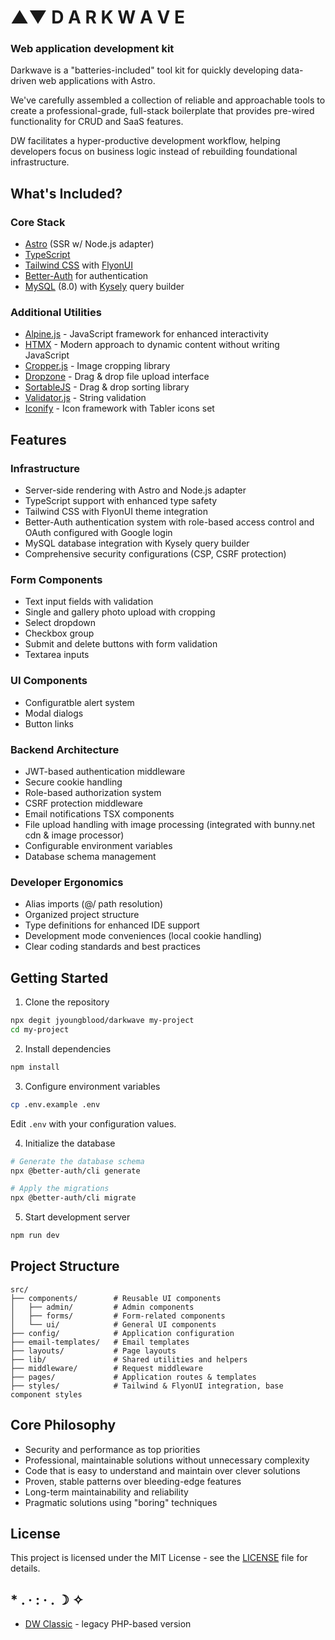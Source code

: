 # ▲▼ D A R K W A V E

### Web application development kit

Darkwave is a "batteries-included" tool kit for quickly developing data-driven web applications with Astro. 

We've carefully assembled a collection of reliable and approachable tools to create a professional-grade, full-stack boilerplate that provides pre-wired functionality for CRUD and SaaS features. 

DW facilitates a hyper-productive development workflow, helping developers focus on business logic instead of rebuilding foundational infrastructure. 



## What's Included?

### Core Stack

- [Astro](https://astro.build) (SSR w/ Node.js adapter)
- [TypeScript](https://www.typescriptlang.org/)
- [Tailwind CSS](https://tailwindcss.com/) with [FlyonUI](https://flyonui.com/)
- [Better-Auth](https://www.better-auth.com/) for authentication
- [MySQL](https://www.mysql.com/) (8.0) with [Kysely](https://kysely.dev/) query builder

### Additional Utilities

- [Alpine.js](https://alpinejs.dev/) - JavaScript framework for enhanced interactivity
- [HTMX](https://htmx.org/) - Modern approach to dynamic content without writing JavaScript
- [Cropper.js](https://fengyuanchen.github.io/cropperjs/) - Image cropping library
- [Dropzone](https://www.dropzone.dev/) - Drag & drop file upload interface
- [SortableJS](https://sortablejs.github.io/Sortable/) - Drag & drop sorting library
- [Validator.js](https://github.com/validatorjs/validator.js) - String validation
- [Iconify](https://iconify.design/) - Icon framework with Tabler icons set



## Features

### Infrastructure

- Server-side rendering with Astro and Node.js adapter
- TypeScript support with enhanced type safety
- Tailwind CSS with FlyonUI theme integration
- Better-Auth authentication system with role-based access control and OAuth configured with Google login
- MySQL database integration with Kysely query builder
- Comprehensive security configurations (CSP, CSRF protection)

### Form Components

- Text input fields with validation
- Single and gallery photo upload with cropping
- Select dropdown
- Checkbox group
- Submit and delete buttons with form validation
- Textarea inputs

### UI Components

- Configuratble alert system
- Modal dialogs
- Button links


### Backend Architecture

- JWT-based authentication middleware
- Secure cookie handling
- Role-based authorization system
- CSRF protection middleware
- Email notifications TSX components
- File upload handling with image processing (integrated with bunny.net cdn & image processor)
- Configurable environment variables
- Database schema management

### Developer Ergonomics

- Alias imports (@/ path resolution)
- Organized project structure
- Type definitions for enhanced IDE support
- Development mode conveniences (local cookie handling)
- Clear coding standards and best practices



## Getting Started

1. Clone the repository
```bash
npx degit jyoungblood/darkwave my-project
cd my-project
```

2. Install dependencies
```bash
npm install
```

3. Configure environment variables
```bash
cp .env.example .env
```
Edit `.env` with your configuration values.

4. Initialize the database
```bash
# Generate the database schema
npx @better-auth/cli generate

# Apply the migrations
npx @better-auth/cli migrate
```

5. Start development server
```bash
npm run dev
```

## Project Structure

```
src/
├── components/        # Reusable UI components
│   ├── admin/         # Admin components
│   ├── forms/         # Form-related components
│   └── ui/            # General UI components
├── config/            # Application configuration
├── email-templates/   # Email templates
├── layouts/           # Page layouts
├── lib/               # Shared utilities and helpers
├── middleware/        # Request middleware
├── pages/             # Application routes & templates
├── styles/            # Tailwind & FlyonUI integration, base component styles
```

## Core Philosophy

- Security and performance as top priorities
- Professional, maintainable solutions without unnecessary complexity
- Code that is easy to understand and maintain over clever solutions
- Proven, stable patterns over bleeding-edge features
- Long-term maintainability and reliability
- Pragmatic solutions using "boring" techniques


## License

This project is licensed under the MIT License - see the [LICENSE](LICENSE.md) file for details.

## * . · : · . ☽ ✧ 
- [DW Classic](https://github.com/jyoungblood/darkwave/tree/slime) - legacy PHP-based version